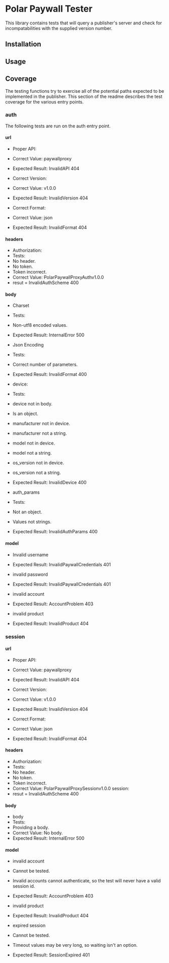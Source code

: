 # Polar Paywall Tester #

This library contains tests that will query a publisher's server and check for
incompatabilities with the supplied version number.

## Installation ##

## Usage ##

## Coverage ##

The testing functions try to exercise all of the potential paths expected to
be implemented in the publisher. This section of the readme describes the test
coverage for the various entry points.

### auth ###

The following tests are run on the auth entry point.

#### url ####

 * Proper API:
  * Correct Value: paywallproxy
  * Expected Result: InvalidAPI 404

 * Correct Version:
  * Correct Value: v1.0.0
  * Expected Result: InvalidVersion 404

 * Correct Format:
  * Correct Value: json
  * Expected Result: InvalidFormat 404

#### headers ####

 * Authorization:
  * Tests:
   * No header.
   * No token.
   * Token incorrect.
  * Correct Value: PolarPaywallProxyAuthv1.0.0
  * resut = InvalidAuthScheme 400

#### body ####

 * Charset
  * Tests:
   * Non-utf8 encoded values.
  * Expected Result: InternalError 500

 * Json Encoding
  * Tests:
   * Correct number of parameters.
  * Expected Result: InvalidFormat 400

 * device:
  * Tests:
   * device not in body.
   * Is an object.
   * manufacturer not in device.
   * manufacturer not a string.
   * model not in device.
   * model not a string.
   * os\_version not in device.
   * os\_version not a string.
  * Expected Result: InvalidDevice 400

 * auth\_params
  * Tests:
   * Not an object.
   * Values not strings.
  * Expected Result: InvalidAuthParams 400 

#### model ####

 * Invalid username
  * Expected Result: InvalidPaywallCredentials 401

 * invalid password
  * Expected Result: InvalidPaywallCredentials 401

 * invalid account
  * Expected Result: AccountProblem 403

 * invalid product 
  * Expected Result: InvalidProduct 404

### session ###

#### url ####

 * Proper API:
  * Correct Value: paywallproxy
  * Expected Result: InvalidAPI 404

 * Correct Version:
  * Correct Value: v1.0.0
  * Expected Result: InvalidVersion 404

 * Correct Format:
  * Correct Value: json
  * Expected Result: InvalidFormat 404

#### headers ####

 * Authorization:
  * Tests:
   * No header.
   * No token.
   * Token incorrect.
  * Correct Value: PolarPaywallProxySessionv1.0.0 session:<session id>
  * resut = InvalidAuthScheme 400

#### body ####

 * body
  * Tests:
   * Providing a body.
  * Correct Value: No body.
  * Expected Result: InternalError 500

#### model ####

 * invalid account
  * Cannot be tested.
   * Invalid accounts cannot authenticate, so the test will never have a valid session id.
  * Expected Result: AccountProblem 403

 * invalid product 
  * Expected Result: InvalidProduct 404

 * expired session
  * Cannot be tested.
   * Timeout values may be very long, so waiting isn't an option.
  * Expected Result: SessionExpired 401
